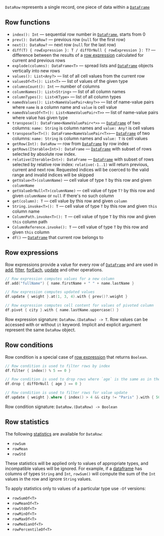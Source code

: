 [//]: # (title: DataRow)
<!---IMPORT org.jetbrains.kotlinx.dataframe.samples.api.DataRowApi-->

`DataRow` represents a single record, one piece of data within a [`DataFrame`](DataFrame.md)

## Row functions

<snippet id="rowFunctions">

* `index(): Int` — sequential row number in [`DataFrame`](DataFrame.md), starts from 0
* `prev(): DataRow?` — previous row (`null` for the first row)
* `next(): DataRow?` — next row (`null` for the last row)
* `diff(T) { rowExpression }: T / diffOrNull { rowExpression }: T?` — difference between the results of a [row expression](DataRow.md#row-expressions) calculated for current and previous rows
* `explode(columns): DataFrame<T>` — spread lists and [`DataFrame`](DataFrame.md) objects vertically into new rows
* `values(): List<Any?>` — list of all cell values from the current row
* `valuesOf<T>(): List<T>` — list of values of the given type 
* `columnsCount(): Int` — number of columns
* `columnNames(): List<String>` — list of all column names
* `columnTypes(): List<KType>` — list of all column types 
* `namedValues(): List<NameValuePair<Any?>>` — list of name-value pairs where `name` is a column name and `value` is cell value
* `namedValuesOf<T>(): List<NameValuePair<T>>` — list of name-value pairs where value has given type 
* `transpose(): DataFrame<NameValuePair<*>>` — [`DataFrame`](DataFrame.md) of two columns: `name: String` is column names and `value: Any?` is cell values
* `transposeTo<T>(): DataFrame<NameValuePair<T>>`— [`DataFrame`](DataFrame.md) of two columns: `name: String` is column names and `value: T` is cell values
* `getRow(Int): DataRow` — row from [`DataFrame`](DataFrame.md) by row index
* `getRows(Iterable<Int>): DataFrame` — [`DataFrame`](DataFrame.md) with subset of rows selected by absolute row index. 
* `relative(Iterable<Int>): DataFrame` — [`DataFrame`](DataFrame.md) with subset of rows selected by relative row index: `relative(-1..1)` will return previous, current and next row. Requested indices will be coerced to the valid range and invalid indices will be skipped
* `getValue<T>(columnName)` — cell value of type `T` by this row and given `columnName`
* `getValueOrNull<T>(columnName)` — cell value of type `T?` by this row and given `columnName` or `null` if there's no such column
* `get(column): T` — cell value by this row and given `column`
* `String.invoke<T>(): T` — cell value of type `T` by this row and given `this` column name
* `ColumnPath.invoke<T>(): T` — cell value of type `T` by this row and given `this` column path
* `ColumnReference.invoke(): T` — cell value of type `T` by this row and given `this` column
* `df()` — [`DataFrame`](DataFrame.md) that current row belongs to

</snippet>

## Row expressions
Row expressions provide a value for every row of [`DataFrame`](DataFrame.md) and are used in [add](add.md), [filter](filter.md), [forEach](iterate.md), [update](update.md) and other operations.

<!---FUN expressions-->

```kotlin
// Row expression computes values for a new column
df.add("fullName") { name.firstName + " " + name.lastName }

// Row expression computes updated values
df.update { weight }.at(1, 3, 4).with { prev()?.weight }

// Row expression computes cell content for values of pivoted column
df.pivot { city }.with { name.lastName.uppercase() }
```

<inline-frame src="resources/org.jetbrains.kotlinx.dataframe.samples.api.DataRowApi.expressions.html" width="100%"/>
<!---END-->

Row expression signature: ```DataRow.(DataRow) -> T```. Row values can be accessed with or without ```it``` keyword. Implicit and explicit argument represent the same `DataRow` object.

## Row conditions
Row condition is a special case of [row expression](#row-expressions) that returns `Boolean`. 

<!---FUN conditions-->

```kotlin
// Row condition is used to filter rows by index
df.filter { index() % 5 == 0 }

// Row condition is used to drop rows where `age` is the same as in the previous row
df.drop { diffOrNull { age } == 0 }

// Row condition is used to filter rows for value update
df.update { weight }.where { index() > 4 && city != "Paris" }.with { 50 }
```

<inline-frame src="resources/org.jetbrains.kotlinx.dataframe.samples.api.DataRowApi.conditions.html" width="100%"/>
<!---END-->

Row condition signature: ```DataRow.(DataRow) -> Boolean```



## Row statistics

<snippet id="rowStatistics">

The following [statistics](summaryStatistics.md) are available for `DataRow`:
* `rowSum`
* `rowMean`
* `rowStd`

These statistics will be applied only to values of appropriate types, and incompatible values will be ignored.
For example, if a [dataframe](DataFrame.md) has columns of types `String` and `Int`,
`rowSum()` will compute the sum of the `Int` values in the row and ignore `String` values.

To apply statistics only to values of a particular type use `-Of` versions:
* `rowSumOf<T>`
* `rowMeanOf<T>`
* `rowStdOf<T>`
* `rowMinOf<T>`
* `rowMaxOf<T>`
* `rowMedianOf<T>`
* `rowPercentileOf<T>`

</snippet>
